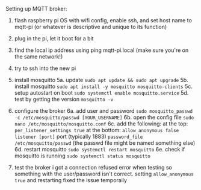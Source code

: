 Setting up MQTT broker:
1. flash raspberry pi OS with wifi config, enable ssh, and set host name to mqtt-pi (or whatever is descriptive and unique to its function)
2. plug in the pi, let it boot for a bit
3. find the local ip address using ping mqtt-pi.local (make sure you're on the same network!)
4. try to ssh into the new pi

5. install mosquitto 
5a. update `sudo apt update && sudo apt upgrade`
5b. install mosquitto `sudo apt install -y mosquitto mosquitto-clients`
5c. setup autostart on boot `sudo systemctl enable mosquitto.service`
5d. test by getting the version `mosquitto -v`

6. configure the broker
6a. add user and password `sudo mosquitto_passwd -c /etc/mosquitto/passwd [YOUR_USERNAME]`
6b. open the config file `sudo nano /etc/mosquitto/mosquitto.conf`
6c. add the following:
        at the top:
            `per_listener_settings true`
        at the bottom:
            `allow_anonymous false`
            `listener [port]` port (typically 1883)
            `password_file /etc/mosquitto/passwd` (the passwd file might be named something else)
6d. restart mosquitto `sudo systemctl restart mosquitto`
6e. check if mosquitto is running `sudo systemctl status mosquitto`

7. test the broker
        i got a connection refused error when testing so something with the user/password isn't correct. setting `allow_anonymous true` and restarting fixed the issue temporaily
